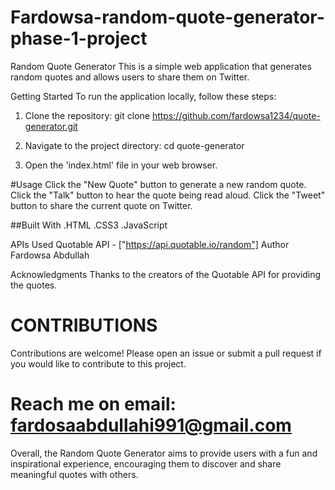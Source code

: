 # Fardowsa-random-quote-generator-phase-1-project

Random Quote Generator
This is a simple web application that generates random quotes and allows users to share them on Twitter.

Getting Started
To run the application locally, follow these steps:

1. Clone the repository:
git clone https://github.com/fardowsa1234/quote-generator.git

2. Navigate to the project directory:
cd quote-generator

3. Open the 'index.html' file in your web browser.

#Usage
Click the "New Quote" button to generate a new random quote. Click the "Talk" button to hear the quote being read aloud. Click the "Tweet" button to share the current quote on Twitter.

##Built With
.HTML
.CSS3
.JavaScript

APIs Used
Quotable API - ["https://api.quotable.io/random"]
Author
Fardowsa Abdullah

Acknowledgments
Thanks to the creators of the Quotable API for providing the quotes.

# CONTRIBUTIONS
Contributions are welcome! Please open an issue or submit a pull request if you would like to contribute to this project.
# Reach me on email: fardosaabdullahi991@gmail.com

Overall, the Random Quote Generator aims to provide users with a fun and inspirational experience, encouraging them to discover and share meaningful quotes with others.


